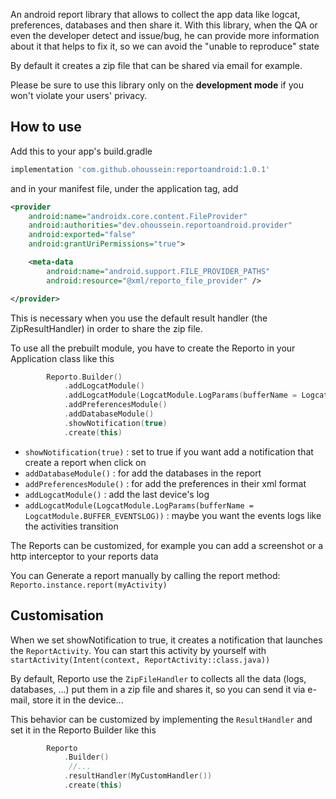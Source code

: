 An android report library that allows to collect the app data like logcat, preferences, databases and then share it.
With this library, when the QA or even the developer detect and issue/bug, he can provide more information about it that helps to fix it, so we can avoid the "unable to reproduce" state

By default it creates a zip file that can be shared via email for example.


Please be sure to use this library only on the **development mode** if you won't violate your users' privacy.


## How to use

Add this to your app's build.gradle
```gradle
implementation 'com.github.ohoussein:reportoandroid:1.0.1'
```

and in your manifest file, under the application tag, add

```xml
<provider
    android:name="androidx.core.content.FileProvider"
    android:authorities="dev.ohoussein.reportoandroid.provider"
    android:exported="false"
    android:grantUriPermissions="true">

    <meta-data
        android:name="android.support.FILE_PROVIDER_PATHS"
        android:resource="@xml/reporto_file_provider" />

</provider>
```
This is necessary when you use the default result handler (the ZipResultHandler) in order to share the zip file.

To use all the prebuilt module, you have to create the Reporto in your Application class like this
```kotlin
        Reporto.Builder()
            .addLogcatModule()
            .addLogcatModule(LogcatModule.LogParams(bufferName = LogcatModule.BUFFER_EVENTSLOG))
            .addPreferencesModule()
            .addDatabaseModule()
            .showNotification(true)
            .create(this)
```

* `showNotification(true)` : set to true if you want add a notification that create a report when click on
* `addDatabaseModule()` : for add the databases in the report
* `addPreferencesModule()` : for add the preferences in their xml format
* `addLogcatModule()` : add the last device's log
* `addLogcatModule(LogcatModule.LogParams(bufferName = LogcatModule.BUFFER_EVENTSLOG))` : maybe you want the events logs like the activities transition

The Reports can be customized, for example you can add a screenshot or a http interceptor to your reports data

You can Generate a report manually by calling the report method: `Reporto.instance.report(myActivity)`


## Customisation

When we set showNotification to true, it creates a notification that launches the `ReportActivity`. You can start this activity by yourself with
`startActivity(Intent(context, ReportActivity::class.java))`

By default, Reporto use the `ZipFileHandler` to collects all the data (logs, databases, ...) put them in a zip file and shares it,
so you can send it via e-mail, store it in the device...

This behavior can be customized by implementing the `ResultHandler` and set it in the Reporto Builder like this
```kotlin
        Reporto
            .Builder()
             //...
            .resultHandler(MyCustomHandler())
            .create(this)
```
